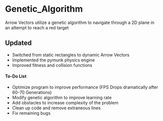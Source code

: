 # Genetic_Algorithm
Arrow Vectors utilize a genetic algorithm to navigate through a 2D plane in an attempt to reach a red target

## Updated

- Switched from static rectangles to dynamic Arrow Vectors
- Implemented the pymunk physics engine
- Improved fitness and collision functions

#### To-Do List

- Optimize program to improve performance (FPS Drops dramatically after 60-70 Generations)
- Modify genetic algorithm to improve learning rate
- Add obstacles to increase complexity of the problem
- Clean up code and remove extraneous lines
- Fix remaining bugs
